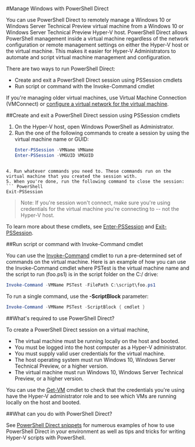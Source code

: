 #Manage Windows with PowerShell Direct

You can use PowerShell Direct to remotely manage a Windows 10 or Windows Server Technical Preview virtual machine from a Windows 10 or Windows Server Technical Preview Hyper-V host.
PowerShell Direct allows PowerShell management inside a virtual machine regardless of the network configuration or remote management settings on either the Hyper-V host or the virtual machine.
This makes it easier for Hyper-V Administrators to automate and script virtual machine management and configuration.

There are two ways to run PowerShell Direct:  

*   Create and exit a PowerShell Direct session using PSSession cmdlets
*   Run script or command with the Invoke-Command cmdlet

If you're managing older virtual machines, use Virtual Machine Connection (VMConnect) or [configure a virtual network for the virtual machine](http://technet.microsoft.com/library/cc816585.aspx).

##Create and exit a PowerShell Direct session using PSSession cmdlets

1.  On the Hyper-V host, open Windows PowerShell as Administrator.
2.  Run the one of the following commands to create a session by using the virtual machine name or GUID:  
    ``` PowerShell
    Enter-PSSession -VMName VMName
    Enter-PSSession -VMGUID VMGUID


```

4. Run whatever commands you need to. These commands run on the virtual machine that you created the session with.
5. When you're done, run the following command to close the session:  
``` PowerShell
Exit-PSSession 

```


> Note:  If you're session won't connect, make sure you're using credentials for the virtual machine you're connecting to -- not the Hyper-V host.
> 

To learn more about these cmdlets, see [Enter-PSSession](http://technet.microsoft.com/library/hh849707.aspx) and [Exit-PSSession](http://technet.microsoft.com/library/hh849743.aspx).

##Run script or command with Invoke-Command cmdlet

You can use the [Invoke-Command](http://technet.microsoft.com/library/hh849719.aspx) cmdlet to run a pre-determined set of commands on the virtual machine.
Here is an example of how you can use the Invoke-Command cmdlet where PSTest is the virtual machine name and the script to run (foo.ps1) is in the script folder on the C:/ drive:

 ``` PowerShell
 Invoke-Command -VMName PSTest -FilePath C:\script\foo.ps1 


 ```

To run a single command, use the **-ScriptBlock** parameter:

 ``` PowerShell
 Invoke-Command -VMName PSTest -ScriptBlock { cmdlet } 

 ```


##What's required to use PowerShell Direct?

To create a PowerShell Direct session on a virtual machine,

*   The virtual machine must be running locally on the host and booted.
*   You must be logged into the host computer as a Hyper-V administrator.
*   You must supply valid user credentials for the virtual machine.
*   The host operating system must run Windows 10, Windows Server Technical Preview, or a higher version.
*   The virtual machine must run Windows 10, Windows Server Technical Preview, or a higher version.

You can use the [Get-VM](http://technet.microsoft.com/library/hh848479.aspx) cmdlet to check that the credentials you're using have the Hyper-V administrator role and to see which VMs are running locally on the host and booted.

##What can you do with PowerShell Direct?

See [PowerShell Direct snippets](../develop/powershell_snippets.md) for numerous examples of how to use PowerShell Direct in your environment as well as tips and tricks for writing Hyper-V scripts with PowerShell.


